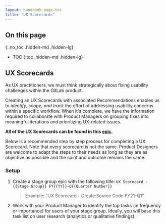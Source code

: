 ```yaml
---
layout: handbook-page-toc
title: "UX Scorecards"
---
```


## On this page
{:.no_toc .hidden-md .hidden-lg}

- TOC
{:toc .hidden-md .hidden-lg}

## UX Scorecards

As UX practitioners, we must think strategically about fixing usability challenges within the GitLab product. 

Creating an UX Scorecards with associated Recommendations enables us to *identify, scope, and track* the effort of addressing usability concerns within a specific workflow. When it's complete, we have the information required to collaborate with Product Managers on grouping fixes into meaningful iterations and prioritizing UX-related issues. 

**All of the UX Scorecards can be found in this [epic](https://gitlab.com/groups/gitlab-org/-/epics/1714).**

Below is a recommended step by step process for completing a UX Scorecard. Note that every scorecard is not the same. Product Designers are welcome to adapt the steps to their needs as long as they are as objective as possible and the spirit and outcome remains the same.

### Setup

1. Create a stage group epic with the following title: `UX Scorecard - {{Stage Group}} FY{{YY}}-Q{{Quarter Number}}` 
    > Example: “UX Scorecard - Create:Source Code FY21-Q1”
1. Work with your Product Manager to identify the top tasks (in frequency or importance) for users of your stage group. Ideally, you will base this task list on user research (analytics or qualitative findings).
1. Select one of the top tasks to complete a UX Scorecard.
1. [Create an experience scoring issue](https://gitlab.com/gitlab-org/gitlab-design/issues/new?issuable_template=UX%20Scorecard%20Part%201), using the template “UX Scorecard Part 1”, and add it to the stage group epic. 

    This issue should have the **UX Scorecard** label. If it's related to an OKR, also apply the **OKR** label for easier tracking.
1. [Create a recommendations issue](https://gitlab.com/gitlab-org/gitlab-design/issues/new?issuable_template=UX%20Scorecard%20Part%202), using the template “UX Scorecard Part 2”, to be done after the experience scoring.
1. Follow the instructions in the templates to complete the scorecard, and use the [Grading Rubric](#grading-rubric) below.
1. Once you have completed the walkthrough evaluation and provided your recommendations, remove the "WIP:" prefix from the issue title.

If you'd like to view or edit the templates, you can find them here: 

* [Part 1 - UX Scorecard  ](https://gitlab.com/gitlab-org/gitlab-design/blob/master/.gitlab/issue_templates/UX%20Scorecard%20Part%201.md) 
* [Part 2 - Recommendations](https://gitlab.com/gitlab-org/gitlab-design/blob/master/.gitlab/issue_templates/UX%20Scorecard%20Part%202.md)

### Grading Rubric

**A (High Quality/Exceeds):** Workflow is smooth and painless. Clear path to reach goal. Creates “Wow” moments due to the process being so easy. User would not hesitate to go through the process again.
- Frustration: *Minimal to none*
- Task Completion: *Successful*
- Steps to Accomplish Task: *Minimal*

**B (Meets Expectations)** Workflow meets expectations but does not exceed user needs. User is able to reach the goal and complete the task. Less likely to abandon.
- Frustration: *Low*
- Task Completion: *Successful*
- Steps to Complete Task: *Minimal*

**C (Average)** Workflow needs improvement, but user can still finish completing the task. It usually takes longer to complete the task than it should. User may abandon the process or try again later. <br>
- Frustration: *Medium*
- Task Completion: *Successful but with unnecessary steps*
- Steps to Complete Task: *Average complexity*

**D (Presentable)** Workflow has clear issues and should have not gone into production without more thought and testing. User may or may not be able to complete the task. High risk of abandonment.
- Frustration: *High*
- Task Completion: *Unlikely, but there may be a chance that there is completion*
- Steps to Complete Task: *Excessive*

**F (Poor)** Workflow leaves user confused and with no direction of where to go next. Can sometimes cause the user to go around in circles or reach a dead end. Very high risk of abandonment, and user will most likely seek other methods to complete the task. <br>
- Frustration: *Very High*
- Task Completion: *Very Unlikely*
- Steps to Complete Task: *Lacking*
